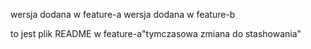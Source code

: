 wersja dodana w feature-a
wersja dodana w feature-b

to jest plik README w feature-a"tymczasowa zmiana do stashowania"
